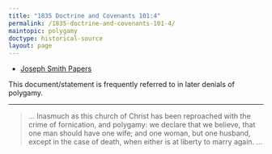 ```yaml
---
title: "1835 Doctrine and Covenants 101:4"
permalink: /1835-doctrine-and-covenants-101-4/
maintopic: polygamy
doctype: historical-source 
layout: page
---
```


* [Joseph Smith Papers](http://www.josephsmithpapers.org/paper-summary/doctrine-and-covenants-1835/259)

This document/statement is frequently referred to in later denials of polygamy.

---

> ... Inasmuch as this church of Christ has been reproached with the crime of fornication, and polygamy: we declare that we believe, that one man should have one wife; and one woman, but one husband, except in the case of death, when either is at liberty to marry again. ...
